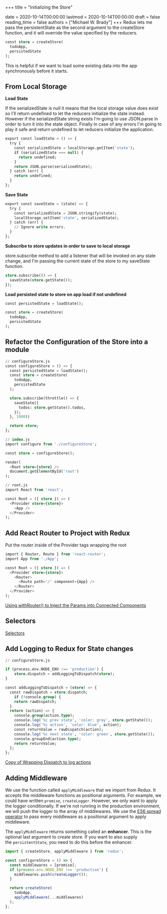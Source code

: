 +++
title = "Initializing the Store"

date = 2020-10-14T00:00:00
lastmod = 2020-10-14T00:00:00
draft = false
reading_time = false
authors = ["Michael W. Brady"]
+++
Redux lets me pass the persistentState as the second argument to the createStore function, and it will override the value specified by the reducers.

```sql
const store = createStore(
  todoApp,
  persistedState
);
```

This is helpful if we want to load some existing data into the app synchronously before it starts.

## From Local Storage

**Load State**

If the serializedState is null it means that the local storage value does exist so I'll return undefined to let the reducers initialize the state instead. However if the serializedState string exists I'm going to use JSON.parse in order to turn it into the state object. Finally in case of any errors I'm going to play it safe and return undefined to let reducers initialize the application.

```sql
export const loadState = () => {
  try {
    const serializedState = localStorage.getItem('state');
    if (serializedState === null) {
      return undefined;
    }
    return JSON.parse(serializedState);
  } catch (err) {
    return undefined;
  }
};
```

**Save State**

```sql
export const saveState = (state) => {
  try {
    const serializedState = JSON.stringify(state);
    localStorage.setItem('state', serializedState);
  } catch (err) {
    // Ignore write errors.
  }
};
```

**Subscribe to store updates in order to save to local storage**

store.subscribe method to add a listener that will be invoked on any state change, and I'm passing the current state of the store to my saveState function.

```sql
store.subscribe(() => {
  saveState(store.getState());
});
```

**Load persisted state to store on app load if not undefined**

```sql
const persistedState = loadState();

const store = createStore(
  todoApp,
  persistedState
);
```

## Refactor the Configuration of the Store into a module

```sql
// configureStore.js
const configureStore = () => {
  const persistedState = loadState();
  const store = createStore(
    todoApp,
    persistedState
  );

  store.subscribe(throttle() => {
    saveState({
      todos: store.getState().todos,
    });
  }, 1000))

  return store;
};

// index.js
import configure from './configureStore';

const store = configureStore();

render(
  <Root store={store} />
  document.getElementById('root')
);

// root.js
import React from 'react';

const Root = ({ store }) => (
  <Provider store={store}>
    <App />
  </Provider>
);
```

## Add React Router to Project with Redux

Put the router inside of the Provider tags wrapping the root

```sql
import { Router, Route } from 'react-router';
import App from './App';

const Root = ({ store }) => (
  <Provider store={store}>
    <Router>
      <Route path='/' component={App} />
    </Router>
  </Provider>
);
```

[Using withRouter() to Inject the Params into Connected Components](https://www.notion.so/Using-withRouter-to-Inject-the-Params-into-Connected-Components-5ae038547882414e81eefd6620f8fe9c)

## Selectors

[Selectors](https://www.notion.so/Selectors-d09f5b8bda2f42d789d29022feea39d3)

## Add Logging to Redux for State changes

```sql
// configureStore.js

if (process.env.NODE_ENV !== 'production') {
    store.dispatch = addLoggingToDispatch(store);
}

const addLoggingToDispatch = (store) => {
  const rawDispatch = store.dispatch;
	if (!console.group) {
    return rawDispatch;
  }
  return (action) => {
    console.group(action.type);
    console.log('%c prev state', 'color: gray', store.getState());
    console.log('%c action', 'color: blue', action); 
    const returnValue = rawDispatch(action);
    console.log('%c next state', 'color: green', store.getState());
    console.groupEnd(action.type);
    return returnValue;
  };
};
```

[Copy of Wrapping Dispatch to log actions](https://www.notion.so/Copy-of-Wrapping-Dispatch-to-log-actions-4c195865ab2e44b5a16a24dfc1f74fe5)

## Adding Middleware

We use the function called `applyMiddleware` that we import from Redux. It accepts the middleware functions as positional arguments. For example, we could have written `promise`, `createLogger`. However, we only want to apply the logger conditionally. If we're not running in the production environment, we will push the logger to the array of middlewares. We use the [ES6 spread operator](https://egghead.io/lessons/ecmascript-6-using-the-es6-spread-operator) to pass every middleware as a positional argument to apply middleware.

The `applyMiddleware` returns something called an **enhancer**. This is the optional last argument to create store. If you want to also supply the `persistentState`, you need to do this before the enhancer.

```jsx
import { createStore, applyMiddleware } from 'redux';

const configureStore = () => {
  const middlewares = [promise];
  if (process.env.NODE_ENV !== 'production') {
    middlewares.push(createLogger());
  }

  return createStore(
    todoApp,
    applyMiddleware(...middlewares)
  );
};
```